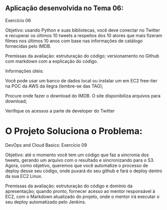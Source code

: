 ## Aplicação desenvolvida no Tema 06:

Exercício 06

Objetivo: usando Python e suas bibliotecas, você deve conectar no Twitter e recuperar os últimos 10 tweets a respeitos
dos 10 atores que mais fizeram filmes nos últimos 10 anos com base nas informações de catálogo fornecidas pelo IMDB.

Premissas da avaliação: estruturação do código; versionamento no Github com markdown com a explicação do código.

Informações úteis:

Você pode usar um banco de dados local ou instalar um em EC2 free-tier na POC da AWS da ilegra (lembre-se das TAG);

Procure onde fazer o download do IMDB. O site disponibiliza arquivos para download;

Verifique os acessos a parte de developer do Twitter

# O Projeto Soluciona o Problema:

DevOps and Cloud Basics:
Exercício 09

Objetivo: até o momento você tem um código que faz a sincronia dos tweets, gerando um arquivo com o resultado e
sincronizando para o S3. Agora, como objetivo, queremos que você automatize o processo de deploy desse seu código,
onde puxará do seu github e fará o deploy dentro da sua EC2 Linux.

Premissas da avaliação: estruturação do código e domínio da apresentação; quando pronto, fornecer acesso ao mentor
responsável à EC2, com o Markdown atualizado do projeto, onde o mentor irá executar o seu deploy automatizado pelo
Jenkins.
